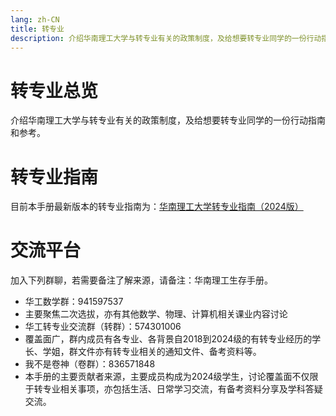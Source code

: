 ```yaml
---
lang: zh-CN
title: 转专业
description: 介绍华南理工大学与转专业有关的政策制度，及给想要转专业同学的一份行动指南和参考
---
```


# 转专业总览

介绍华南理工大学与转专业有关的政策制度，及给想要转专业同学的一份行动指南和参考。

# 转专业指南

目前本手册最新版本的转专业指南为：[华南理工大学转专业指南（2024版）](transfer_major_2024.md)

# 交流平台

加入下列群聊，若需要备注了解来源，请备注：华南理工生存手册。

- 华工数学群：941597537
-  主要聚焦二次选拔，亦有其他数学、物理、计算机相关课业内容讨论
- 华工转专业交流群（转群）：574301006
-  覆盖面广，群内成员有各专业、各背景自2018到2024级的有转专业经历的学长、学姐，群文件亦有转专业相关的通知文件、备考资料等。
- 我不是卷神（卷群）：836571848
-  本手册的主要贡献者来源，主要成员构成为2024级学生，讨论覆盖面不仅限于转专业相关事项，亦包括生活、日常学习交流，有备考资料分享及学科答疑交流。